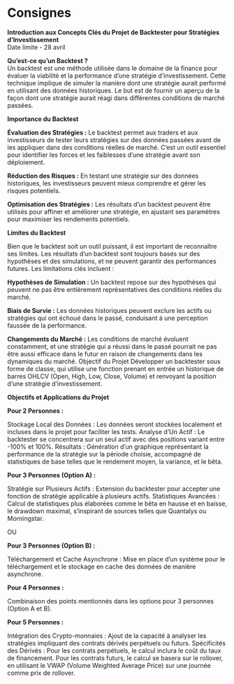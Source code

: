 # Consignes
**Introduction aux Concepts Clés du Projet de Backtester pour Stratégies d’Investissement** <br> Date limite - 28 avril

**Qu’est-ce qu’un Backtest ?** <br>
Un backtest est une méthode utilisée dans le domaine de la finance pour évaluer la viabilité et la performance d’une stratégie d’investissement. Cette technique implique de simuler la manière dont une stratégie aurait performé en utilisant des données historiques. Le but est de fournir un aperçu de la façon dont une stratégie aurait réagi dans différentes conditions de marché passées.

**Importance du Backtest**

**Évaluation des Stratégies :** Le backtest permet aux traders et aux investisseurs de tester leurs stratégies sur des données passées avant de les appliquer dans des conditions réelles de marché. C’est un outil essentiel pour identifier les forces et les faiblesses d’une stratégie avant son déploiement.

**Réduction des Risques :** En testant une stratégie sur des données historiques, les investisseurs peuvent mieux comprendre et gérer les risques potentiels.

**Optimisation des Stratégies :** Les résultats d’un backtest peuvent être utilisés pour affiner et améliorer une stratégie, en ajustant ses paramètres pour maximiser les rendements potentiels.

**Limites du Backtest**

Bien que le backtest soit un outil puissant, il est important de reconnaître ses limites. Les résultats d’un backtest sont toujours basés sur des hypothèses et des simulations, et ne peuvent garantir des performances futures. Les limitations clés incluent :

**Hypothèses de Simulation :** Un backtest repose sur des hypothèses qui peuvent ne pas être entièrement représentatives des conditions réelles du marché.

**Biais de Survie :** Les données historiques peuvent exclure les actifs ou stratégies qui ont échoué dans le passé, conduisant à une perception faussée de la performance.

**Changements du Marché :** Les conditions de marché évoluent constamment, et une stratégie qui a réussi dans le passé pourrait ne pas être aussi efficace dans le futur en raison de changements dans les dynamiques du marché.
Objectif du Projet
Développer un backtester sous forme de classe, qui utilise une fonction prenant en entrée un historique de barres OHLCV (Open, High, Low, Close, Volume) et renvoyant la position d’une stratégie d’investissement.

**Objectifs et Applications du Projet**

**Pour 2 Personnes :**

Stockage Local des Données : Les données seront stockées localement et incluses dans le projet pour faciliter les tests.
Analyse d’Un Actif : Le backtester se concentrera sur un seul actif avec des positions variant entre -100% et 100%.
Résultats : Génération d’un graphique représentant la performance de la stratégie sur la période choisie, accompagné de statistiques de base telles que le rendement moyen, la variance, et le bêta.

**Pour 3 Personnes (Option A) :**

Stratégie sur Plusieurs Actifs : Extension du backtester pour accepter une fonction de stratégie applicable à plusieurs actifs.
Statistiques Avancées : Calcul de statistiques plus élaborées comme le bêta en hausse et en baisse, le drawdown maximal, s’inspirant de sources telles que Quantalys ou Morningstar.

OU 

**Pour 3 Personnes (Option B) :**

Téléchargement et Cache Asynchrone : Mise en place d’un système pour le téléchargement et le stockage en cache des données de manière asynchrone.

**Pour 4 Personnes :**

Combinaison des points mentionnés dans les options pour 3 personnes (Option A et B).

**Pour 5 Personnes :**

Intégration des Crypto-monnaies : Ajout de la capacité à analyser les stratégies impliquant des contrats dérivés perpétuels ou futurs.
Spécificités des Dérivés :
Pour les contrats perpétuels, le calcul inclura le coût du taux de financement.
Pour les contrats futurs, le calcul se basera sur le rollover, en utilisant le VWAP (Volume Weighted Average Price) sur une journée comme prix de rollover.
